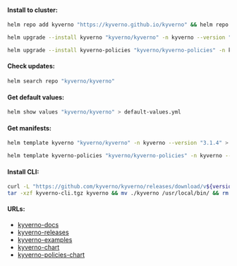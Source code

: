 #### Install to cluster:
```bash
helm repo add kyverno "https://kyverno.github.io/kyverno" && helm repo update
```
```bash
helm upgrade --install kyverno "kyverno/kyverno" -n kyverno --version "3.1.4" --create-namespace
```
```bash
helm upgrade --install kyverno-policies "kyverno/kyverno-policies" -n kyverno --version "3.1.4"
```

#### Check updates:
```bash
helm search repo "kyverno/kyverno"
```

#### Get default values:
```bash
helm show values "kyverno/kyverno" > default-values.yml
```

#### Get manifests:
```bash
helm template kyverno "kyverno/kyverno" -n kyverno --version "3.1.4" > kyverno-manifests.yml
```
```bash
helm template kyverno-policies "kyverno/kyverno-policies" -n kyverno --version "3.1.4" > kyverno-policies.yml
```

#### Install CLI:
```bash
curl -L "https://github.com/kyverno/kyverno/releases/download/v${version}/kyverno-cli_v${version}_linux_x86_64.tar.gz" -o kyverno-cli.tgz && \
tar -xzf kyverno-cli.tgz kyverno && mv ./kyverno /usr/local/bin/ && rm -f kyverno-cli.tgz
```

#### URLs:
- [kyverno-docs](https://kyverno.io/docs/introduction/)
- [kyverno-releases](https://github.com/kyverno/kyverno/releases)
- [kyverno-examples](https://github.com/kyverno/policies)
- [kyverno-chart](https://github.com/kyverno/kyverno/tree/main/charts/kyverno)
- [kyverno-policies-chart](https://github.com/kyverno/kyverno/tree/main/charts/kyverno-policies)
